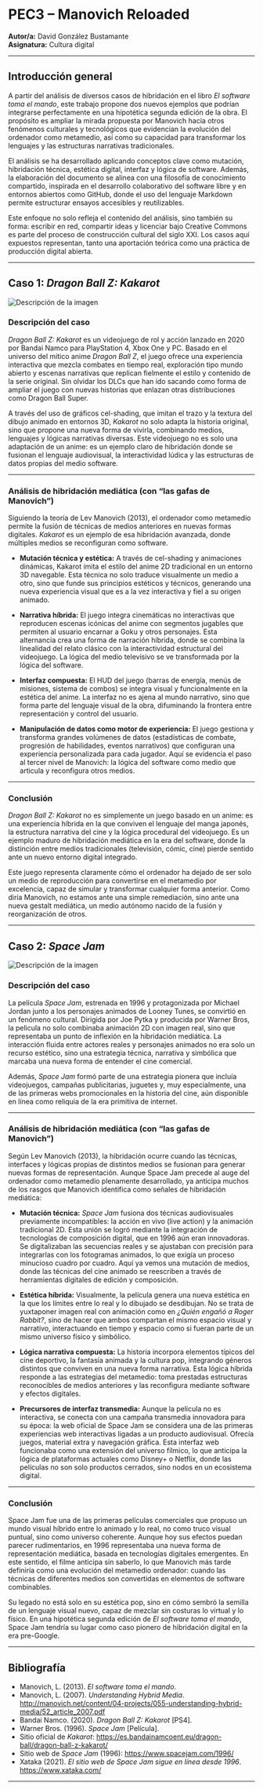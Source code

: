 # PEC3 – Manovich Reloaded  
**Autor/a:** David González Bustamante  
**Asignatura:** Cultura digital  

---

## Introducción general

A partir del análisis de diversos casos de hibridación en el libro *El software toma el mando*, este trabajo propone dos nuevos ejemplos que podrían integrarse perfectamente en una hipotética segunda edición de la obra. El propósito es ampliar la mirada propuesta por Manovich hacia otros fenómenos culturales y tecnológicos que evidencian la evolución del ordenador como metamedio, así como su capacidad para transformar los lenguajes y las estructuras narrativas tradicionales.

El análisis se ha desarrollado aplicando conceptos clave como mutación, hibridación técnica, estética digital, interfaz y lógica de software. Además, la elaboración del documento se alinea con una filosofía de conocimiento compartido, inspirada en el desarrollo colaborativo del software libre y en entornos abiertos como GitHub, donde el uso del lenguaje Markdown permite estructurar ensayos accesibles y reutilizables.

Este enfoque no solo refleja el contenido del análisis, sino también su forma: escribir en red, compartir ideas y licenciar bajo Creative Commons es parte del proceso de construcción cultural del siglo XXI. Los casos aquí expuestos representan, tanto una aportación teórica como una práctica de producción digital abierta.

---

## Caso 1: *Dragon Ball Z: Kakarot*
![Descripción de la imagen](kakarot.png)

### Descripción del caso

*Dragon Ball Z: Kakarot* es un videojuego de rol y acción lanzado en 2020 por Bandai Namco para PlayStation 4, Xbox One y PC. Basado en el universo del mítico anime *Dragon Ball Z*, el juego ofrece una experiencia interactiva que mezcla combates en tiempo real, exploración tipo mundo abierto y escenas narrativas que replican fielmente el estilo y contenido de la serie original. Sin olvidar los DLCs que han ido sacando como forma de ampliar el juego con nuevas historias que enlazan otras distribuciones como Dragon Ball Super. 

A través del uso de gráficos cel-shading, que imitan el trazo y la textura del dibujo animado en entornos 3D, *Kakarot* no solo adapta la historia original, sino que propone una nueva forma de vivirla, combinando medios, lenguajes y lógicas narrativas diversas. Este videojuego no es solo una adaptación de un anime: es un ejemplo claro de hibridación donde se fusionan el lenguaje audiovisual, la interactividad lúdica y las estructuras de datos propias del medio software.

---

### Análisis de hibridación mediática (con “las gafas de Manovich”)

Siguiendo la teoría de Lev Manovich (2013), el ordenador como metamedio permite la fusión de técnicas de medios anteriores en nuevas formas digitales. *Kakarot* es un ejemplo de esa hibridación avanzada, donde múltiples medios se reconfiguran como software.

- **Mutación técnica y estética:** A través de cel-shading y animaciones dinámicas, Kakarot imita el estilo del anime 2D tradicional en un entorno 3D navegable. Esta técnica no solo traduce visualmente un medio a otro, sino que funde sus principios estéticos y técnicos, generando una nueva experiencia visual que es a la vez interactiva y fiel a su origen animado.

- **Narrativa híbrida:** El juego integra cinemáticas no interactivas que reproducen escenas icónicas del anime con segmentos jugables que permiten al usuario encarnar a Goku y otros personajes. Esta alternancia crea una forma de narración híbrida, donde se combina la linealidad del relato clásico con la interactividad estructural del videojuego. La lógica del medio televisivo se ve transformada por la lógica del software.

- **Interfaz compuesta:** El HUD del juego (barras de energía, menús de misiones, sistema de combos) se integra visual y funcionalmente en la estética del anime. La interfaz no es ajena al mundo narrativo, sino que forma parte del lenguaje visual de la obra, difuminando la frontera entre representación y control del usuario.

- **Manipulación de datos como motor de experiencia:** El juego gestiona y transforma grandes volúmenes de datos (estadísticas de combate, progresión de habilidades, eventos narrativos) que configuran una experiencia personalizada para cada jugador. Aquí se evidencia el paso al tercer nivel de Manovich: la lógica del software como medio que articula y reconfigura otros medios.

---

### Conclusión

*Dragon Ball Z: Kakarot* no es simplemente un juego basado en un anime: es una experiencia híbrida en la que conviven el lenguaje del manga japonés, la estructura narrativa del cine y la lógica procedural del videojuego. Es un ejemplo maduro de hibridación mediática en la era del software, donde la distinción entre medios tradicionales (televisión, cómic, cine) pierde sentido ante un nuevo entorno digital integrado.

Este juego representa claramente cómo el ordenador ha dejado de ser solo un medio de reproducción para convertirse en el metamedio por excelencia, capaz de simular y transformar cualquier forma anterior. Como diría Manovich, no estamos ante una simple remediación, sino ante una nueva gestalt mediática, un medio autónomo nacido de la fusión y reorganización de otros.

---

## Caso 2: *Space Jam*
![Descripción de la imagen](spacejam.jpg)

### Descripción del caso

La película *Space Jam*, estrenada en 1996 y protagonizada por Michael Jordan junto a los personajes animados de Looney Tunes, se convirtió en un fenómeno cultural. Dirigida por Joe Pytka y producida por Warner Bros, la pelicula no solo combinaba animación 2D con imagen real, sino que representaba un punto de inflexión en la hibridación mediática. La interacción fluida entre actores reales y personajes animados no era solo un recurso estético, sino una estrategia técnica, narrativa y simbólica que marcaba una nueva forma de entender el cine comercial. 

Además, *Space Jam* formó parte de una estrategia pionera que incluía videojuegos, campañas publicitarias, juguetes y, muy especialmente, una de las primeras webs promocionales en la historia del cine, aún disponible en línea como reliquia de la era primitiva de internet.

---

### Análisis de hibridación mediática (con “las gafas de Manovich”)

Según Lev Manovich (2013), la hibridación ocurre cuando las técnicas, interfaces y lógicas propias de distintos medios se fusionan para generar nuevas formas de representación. Aunque Space Jam precede al auge del ordenador como metamedio plenamente desarrollado, ya anticipa muchos de los rasgos que Manovich identifica como señales de hibridación mediática:

- **Mutación técnica:** *Space Jam* fusiona dos técnicas audiovisuales previamente incompatibles: la acción en vivo (live action) y la animación tradicional 2D. Esta unión se logró mediante la integración de tecnologías de composición digital, que en 1996 aún eran innovadoras. Se digitalizaban las secuencias reales y se ajustaban con precisión para integrarlas con los fotogramas animados, lo que exigía un proceso minucioso cuadro por cuadro. Aquí ya vemos una mutación de medios, donde las técnicas del cine animado se reescriben a través de herramientas digitales de edición y composición.

- **Estética híbrida:** Visualmente, la película genera una nueva estética en la que los límites entre lo real y lo dibujado se desdibujan. No se trata de yuxtaponer imagen real con animación como en *¿Quién engañó a Roger Rabbit?*, sino de hacer que ambos compartan el mismo espacio visual y narrativo, interactuando en tiempo y espacio como si fueran parte de un mismo universo físico y simbólico.

- **Lógica narrativa compuesta:** La historia incorpora elementos típicos del cine deportivo, la fantasía animada y la cultura pop, integrando géneros distintos que conviven en una nueva forma narrativa. Esta lógica híbrida responde a las estrategias del metamedio: toma prestadas estructuras reconocibles de medios anteriores y las reconfigura mediante software y efectos digitales.

- **Precursores de interfaz transmedia:** Aunque la película no es interactiva, se conecta con una campaña transmedia innovadora para su época: la web oficial de Space Jam se considera una de las primeras experiencias web interactivas ligadas a un producto audiovisual. Ofrecía juegos, material extra y navegación gráfica. Esta interfaz web funcionaba como una extensión del universo fílmico, lo que anticipa la lógica de plataformas actuales como Disney+ o Netflix, donde las películas no son solo productos cerrados, sino nodos en un ecosistema digital.

---

### Conclusión

Space Jam fue una de las primeras películas comerciales que propuso un mundo visual híbrido entre lo animado y lo real, no como truco visual puntual, sino como universo coherente. Aunque hoy sus efectos puedan parecer rudimentarios, en 1996 representaba una nueva forma de representación mediática, basada en tecnologías digitales emergentes. En este sentido, el filme anticipa sin saberlo, lo que Manovich más tarde definiría como una evolución del metamedio ordenador: cuando las técnicas de diferentes medios son convertidas en elementos de software combinables.

Su legado no está solo en su estética pop, sino en cómo sembró la semilla de un lenguaje visual nuevo, capaz de mezclar sin costuras lo virtual y lo físico. En una hipotética segunda edición de *El software toma el mando*, Space Jam tendría su lugar como caso pionero de hibridación digital en la era pre-Google.

---

## Bibliografía

- Manovich, L. (2013). *El software toma el mando*. 
- Manovich, L. (2007). *Understanding Hybrid Media*. http://manovich.net/content/04-projects/055-understanding-hybrid-media/52_article_2007.pdf  
- Bandai Namco. (2020). *Dragon Ball Z: Kakarot* [PS4].  
- Warner Bros. (1996). *Space Jam* [Película].  
- Sitio oficial de *Kakarot*: https://es.bandainamcoent.eu/dragon-ball/dragon-ball-z-kakarot/
- Sitio web de *Space Jam* (1996): https://www.spacejam.com/1996/  
- Xataka (2021). *El sitio web de Space Jam sigue en línea desde 1996*. https://www.xataka.com/

---
